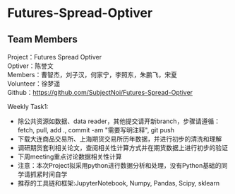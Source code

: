 # Futures-Spread-Optiver
Team Members
-----
Project：Futures Spread Optiver  
Optiver：陈誉文  
Members：曹智杰，刘子汉，何家宁，李照东，朱鹏飞，宋夏  
Volunteer：徐梦遥  
Github：https://github.com/SubjectNoi/Futures-Spread-Optiver  

Weekly Task1:  
* 除公共资源如数据、data reader，其他提交请开新branch，步骤请遵循：fetch, pull, add ., commit -am "需要写明注释", git push
* 下载大连商品交易所、上海期货交易所历年数据，并进行初步的清洗和理解  
* 调研期货套利相关论文，查阅相关性计算方式并在期货数据上进行初步的验证  
* 下周meeting重点讨论数据相关性计算  
* 注意：本次Project拟采用python进行数据分析和处理，没有Python基础的同学请抓紧时间自学  
* 推荐的工具链和框架:JupyterNotebook, Numpy, Pandas, Scipy, sklearn  

